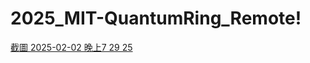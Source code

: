 # 2025_MIT-QuantumRing_Remote!

[截圖 2025-02-02 晚上7 29 25](https://github.com/user-attachments/assets/26b933ff-33ff-499f-b078-d4462c7f22c9)
